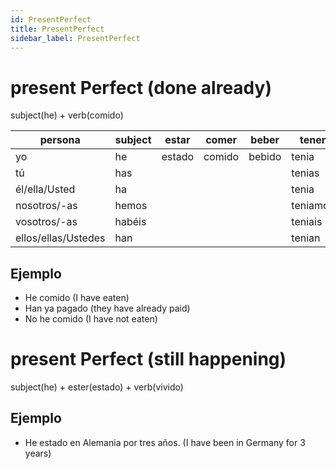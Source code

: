 ```yaml
---
id: PresentPerfect
title: PresentPerfect
sidebar_label: PresentPerfect
---
```


# present Perfect (done already)

subject(he) + verb(comido)

| persona             | subject | estar  | comer  | beber  | tener    | vivir  |
| ------------------- | ------- | ------ | ------ | ------ | -------- | ------ |
| yo                  | he      | estado | comido | bebido | tenia    | vivido |
| tú                  | has     |        |        |        | tenias   |        |
| él/ella/Usted       | ha      |        |        |        | tenia    |        |
| nosotros/-as        | hemos   |        |        |        | teniamos |        |
| vosotros/-as        | habéis  |        |        |        | teniais  |        |
| ellos/ellas/Ustedes | han     |        |        |        | tenian   |        |

## Ejemplo

- He comido (I have eaten)
- Han ya pagado (they have already paid)
- No he comido (I have not eaten)

# present Perfect (still happening)

subject(he) + ester(estado) + verb(vivido)

## Ejemplo

- He estado en Alemania por tres años. (I have been in Germany for 3 years)
